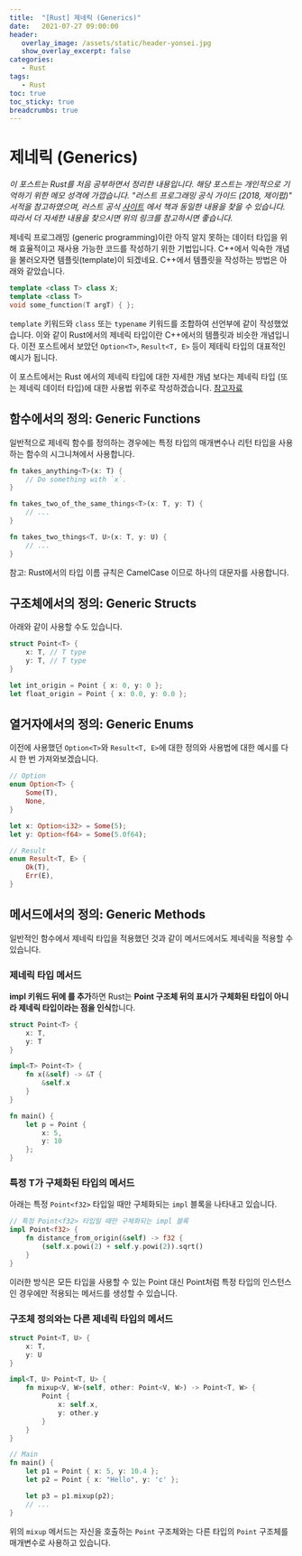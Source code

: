 ```yaml
---
title:  "[Rust] 제네릭 (Generics)"
date:   2021-07-27 09:00:00
header:
   overlay_image: /assets/static/header-yonsei.jpg
   show_overlay_excerpt: false
categories: 
   - Rust
tags:
   - Rust
toc: true
toc_sticky: true
breadcrumbs: true
---
```


# 제네릭 (Generics)
 
*이 포스트는 Rust를 처음 공부하면서 정리한 내용입니다. 해당 포스트는 개인적으로 기억하기 위한 메모 성격에 가깝습니다. "러스트 프로그래밍 공식 가이드 (2018, 제이펍)" 서적을 참고하였으며, 러스트 공식 [사이트](https://doc.rust-lang.org/1.30.0/book/2018-edition/foreword.html) 에서 책과 동일한 내용을 찾을 수 있습니다. 따라서 더 자세한 내용을 찾으시면 위의 링크를 참고하시면 좋습니다.*

제네릭 프로그래밍 (generic programming)이란 아직 알지 못하는 데이터 타입을 위해 효율적이고 재사용 가능한 코드를 작성하기 위한 기법입니다. C++에서 익숙한 개념을 불러오자면 템플릿(template)이 되겠네요. C++에서 템플릿을 작성하는 방법은 아래와 같았습니다.

```cpp
template <class T> class X;
template <class T>
void some_function(T argT) { };
```

<!--more-->


`template` 키워드와 `class` 또는 `typename` 키워드를 조합하여 선언부에 같이 작성했었습니다. 이와 같이 Rust에서의 제네릭 타입이란 C++에서의 템플릿과 비슷한 개념입니다. 이전 포스트에서 보았던 `Option<T>`, `Result<T, E>` 등이 제테릭 타입의 대표적인 예시가 됩니다. 

이 포스트에서는 Rust 에서의 제네릭 타입에 대한 자세한 개념 보다는 제네릭 타입 (또는 제네릭 데이터 타입)에 대한 사용법 위주로 작성하겠습니다. [참고자료](https://doc.rust-lang.org/rust-by-example/generics.html)

## 함수에서의 정의: Generic Functions

일반적으로 제네릭 함수를 정의하는 경우에는 특정 타입의 매개변수나 리턴 타입을 사용하는 함수의 시그니쳐에서 사용합니다.

```rust
fn takes_anything<T>(x: T) {
    // Do something with `x`.
}

fn takes_two_of_the_same_things<T>(x: T, y: T) {
    // ...
}

fn takes_two_things<T, U>(x: T, y: U) {
    // ...
}
```

참고: Rust에서의 타입 이름 규칙은 CamelCase 이므로 하나의 대문자를 사용합니다.


## 구조체에서의 정의: Generic Structs

아래와 같이 사용할 수도 있습니다.

```rust
struct Point<T> {
    x: T, // T type
    y: T, // T type
}

let int_origin = Point { x: 0, y: 0 };
let float_origin = Point { x: 0.0, y: 0.0 };
```


## 열거자에서의 정의: Generic Enums

이전에 사용했던 `Option<T>`와 `Result<T, E>`에 대한 정의와 사용법에 대한 예시를 다시 한 번 가져와보겠습니다.

```rust
// Option
enum Option<T> {
    Some(T),
    None,
}

let x: Option<i32> = Some(5);
let y: Option<f64> = Some(5.0f64);

// Result
enum Result<T, E> {
    Ok(T),
    Err(E),
}
```


## 메서드에서의 정의: Generic Methods

일반적인 함수에서 제네릭 타입을 적용했던 것과 같이 메서드에서도 제네릭을 적용할 수 있습니다.

### 제네릭 타입 메서드

**impl 키워드 뒤에 <T>를 추가**하면 Rust는 **Point 구조체 뒤의 <T> 표시가 구체화된 타입이 아니라 제네릭 타입이라는 점을 인식**합니다.

```rust
struct Point<T> {
    x: T,
    y: T
}

impl<T> Point<T> {
    fn x(&self) -> &T {
        &self.x
    }
}

fn main() {
    let p = Point {
        x: 5,
        y: 10
    };
}
```

### 특정 T가 구체화된 타입의 메서드

아래는 특정 `Point<f32>` 타입일 때만 구체화되는 `impl` 블록을 나타내고 있습니다. 

```rust
// 특정 Point<f32> 타입일 때만 구체화되는 impl 블록 
impl Point<f32> {
    fn distance_from_origin(&self) -> f32 {
        (self.x.powi(2) + self.y.powi(2)).sqrt()
    }
}
```

이러한 방식은 모든 타입을 사용할 수 있는 Point<T> 대신 Point<f32>처럼 특정 타입의 인스턴스인 경우에만 적용되는 메서드를 생성할 수 있습니다. 


### 구조체 정의와는 다른 제네릭 타입의 메서드

```rust
struct Point<T, U> {
    x: T,
    y: U
}

impl<T, U> Point<T, U> {
    fn mixup<V, W>(self, other: Point<V, W>) -> Point<T, W> {
        Point {
            x: self.x,
            y: other.y
        }
    }
}

// Main
fn main() {
    let p1 = Point { x: 5, y: 10.4 };
    let p2 = Point { x: "Hello", y: 'c' };

    let p3 = p1.mixup(p2);
    // ...
}
```

위의 `mixup` 메서드는 자신을 호출하는 `Point` 구조체와는 다른 타입의 `Point` 구조체를 매개변수로 사용하고 있습니다. 

